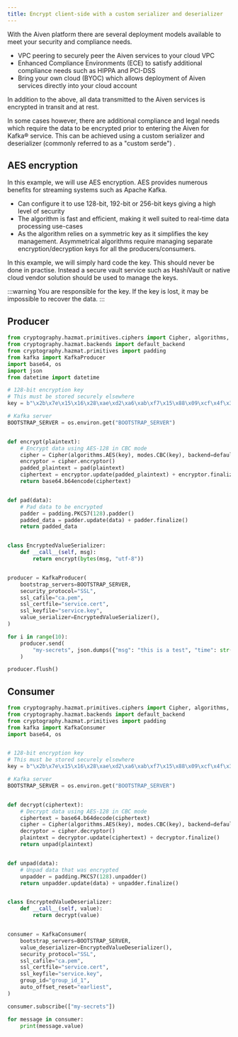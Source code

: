 ```yaml
---
title: Encrypt client-side with a custom serializer and deserializer
---
```


With the Aiven platform there are several deployment models available to
meet your security and compliance needs.

-   VPC peering to securely peer the Aiven services to your cloud VPC
-   Enhanced Compliance Environments (ECE) to satisfy additional
    compliance needs such as HIPPA and PCI-DSS
-   Bring your own cloud (BYOC) which allows deployment of Aiven
    services directly into your cloud account

In addition to the above, all data transmitted to the Aiven services is
encrypted in transit and at rest.

In some cases however, there are additional compliance and legal needs
which require the data to be encrypted prior to entering the Aiven for
Kafka® service. This can be achieved using a custom serializer and
deserializer (commonly referred to as a \"custom serde\") .

## AES encryption

In this example, we will use AES encryption. AES provides numerous
benefits for streaming systems such as Apache Kafka.

-   Can configure it to use 128-bit, 192-bit or 256-bit keys giving a
    high level of security
-   The algorithm is fast and efficient, making it well suited to
    real-time data processing use-cases
-   As the algorithm relies on a symmetric key as it simplifies the key
    management. Asymmetrical algorithms require managing separate
    encryption/decryption keys for all the producers/consumers.

In this example, we will simply hard code the key. This should never be
done in practise. Instead a secure vault service such as HashiVault or
native cloud vendor solution should be used to manage the keys.

:::warning
You are responsible for the key. If the key is lost, it may be
impossible to recover the data.
:::

## Producer

``` python
from cryptography.hazmat.primitives.ciphers import Cipher, algorithms, modes
from cryptography.hazmat.backends import default_backend
from cryptography.hazmat.primitives import padding
from kafka import KafkaProducer
import base64, os
import json
from datetime import datetime

# 128-bit encryption key
# This must be stored securely elsewhere
key = b"\x2b\x7e\x15\x16\x28\xae\xd2\xa6\xab\xf7\x15\x88\x09\xcf\x4f\x3c"

# Kafka server
BOOTSTRAP_SERVER = os.environ.get("BOOTSTRAP_SERVER")


def encrypt(plaintext):
    # Encrypt data using AES-128 in CBC mode
    cipher = Cipher(algorithms.AES(key), modes.CBC(key), backend=default_backend())
    encryptor = cipher.encryptor()
    padded_plaintext = pad(plaintext)
    ciphertext = encryptor.update(padded_plaintext) + encryptor.finalize()
    return base64.b64encode(ciphertext)


def pad(data):
    # Pad data to be encrypted
    padder = padding.PKCS7(128).padder()
    padded_data = padder.update(data) + padder.finalize()
    return padded_data


class EncryptedValueSerializer:
    def __call__(self, msg):
        return encrypt(bytes(msg, "utf-8"))


producer = KafkaProducer(
    bootstrap_servers=BOOTSTRAP_SERVER,
    security_protocol="SSL",
    ssl_cafile="ca.pem",
    ssl_certfile="service.cert",
    ssl_keyfile="service.key",
    value_serializer=EncryptedValueSerializer(),
)

for i in range(10):
    producer.send(
        "my-secrets", json.dumps({"msg": "this is a test", "time": str(datetime.now())})
    )

producer.flush()
```

## Consumer

``` python
from cryptography.hazmat.primitives.ciphers import Cipher, algorithms, modes
from cryptography.hazmat.backends import default_backend
from cryptography.hazmat.primitives import padding
from kafka import KafkaConsumer
import base64, os


# 128-bit encryption key
# This must be stored securely elsewhere
key = b"\x2b\x7e\x15\x16\x28\xae\xd2\xa6\xab\xf7\x15\x88\x09\xcf\x4f\x3c"

# Kafka server
BOOTSTRAP_SERVER = os.environ.get("BOOTSTRAP_SERVER")


def decrypt(ciphertext):
    # Decrypt data using AES-128 in CBC mode
    ciphertext = base64.b64decode(ciphertext)
    cipher = Cipher(algorithms.AES(key), modes.CBC(key), backend=default_backend())
    decryptor = cipher.decryptor()
    plaintext = decryptor.update(ciphertext) + decryptor.finalize()
    return unpad(plaintext)


def unpad(data):
    # Unpad data that was encrypted
    unpadder = padding.PKCS7(128).unpadder()
    return unpadder.update(data) + unpadder.finalize()


class EncryptedValueDeserializer:
    def __call__(self, value):
        return decrypt(value)


consumer = KafkaConsumer(
    bootstrap_servers=BOOTSTRAP_SERVER,
    value_deserializer=EncryptedValueDeserializer(),
    security_protocol="SSL",
    ssl_cafile="ca.pem",
    ssl_certfile="service.cert",
    ssl_keyfile="service.key",
    group_id="group_id_1",
    auto_offset_reset="earliest",
)

consumer.subscribe(["my-secrets"])

for message in consumer:
    print(message.value)
```
